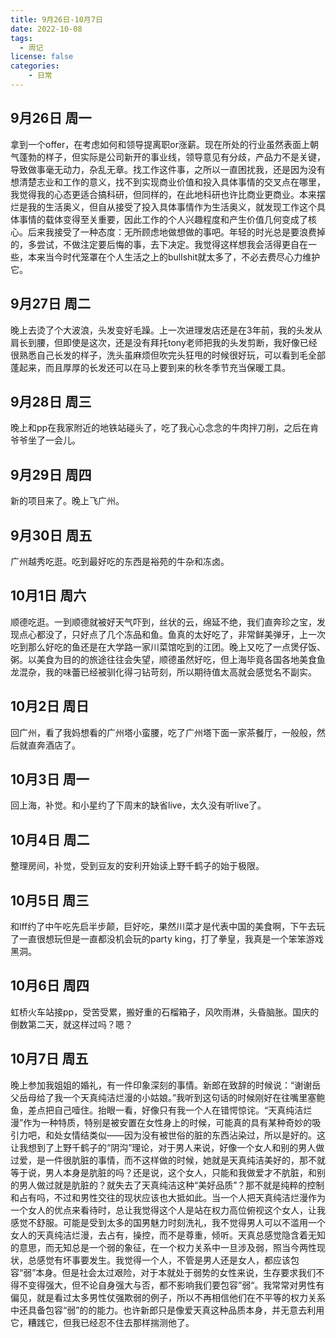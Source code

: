 ```yaml
---
title: 9月26日-10月7日
date: 2022-10-08
tags:
  - 周记
license: false
categories:
    - 日常
---
```


## 9月26日 周一
拿到一个offer，在考虑如何和领导提离职or涨薪。现在所处的行业虽然表面上朝气蓬勃的样子，但实际是公司新开的事业线，领导意见有分歧，产品力不是关键，导致做事毫无动力，杂乱无章。找工作这件事，之所以一直困扰我，还是因为没有想清楚志业和工作的意义，找不到实现商业价值和投入具体事情的交叉点在哪里，我觉得我的心态更适合搞科研，但同样的，在此地科研也许比商业更商业。本来摆烂是我的生活奥义，但自从接受了投入具体事情作为生活奥义，就发现工作这个具体事情的载体变得至关重要，因此工作的个人兴趣程度和产生价值几何变成了核心。后来我接受了一种态度：无所顾虑地做想做的事吧。年轻的时光总是要浪费掉的，多尝试，不做注定要后悔的事，去下决定。我觉得这样想我会活得更自在一些，本来当今时代笼罩在个人生活之上的bullshit就太多了，不必去费尽心力维护它。
## 9月27日 周二
晚上去烫了个大波浪，头发变好毛躁。上一次进理发店还是在3年前，我的头发从肩长到腰，但即使是这次，还是没有拜托tony老师把我的头发剪断，我好像已经很熟悉自己长发的样子，洗头虽麻烦但吹完头狂甩的时候很好玩，可以看到毛全部蓬起来，而且厚厚的长发还可以在马上要到来的秋冬季节充当保暖工具。
## 9月28日 周三
晚上和pp在我家附近的地铁站碰头了，吃了我心心念念的牛肉拌刀削，之后在肯爷爷坐了一会儿。
## 9月29日 周四
新的项目来了。晚上飞广州。
## 9月30日 周五
广州越秀吃逛。吃到最好吃的东西是裕苑的牛杂和冻卤。
## 10月1日 周六
顺德吃逛。一到顺德就被好天气吓到，丝状的云，绵延不绝，我们直奔珍之宝，发现点心都没了，只好点了几个冻品和鱼。鱼真的太好吃了，非常鲜美弹牙，上一次吃到那么好吃的鱼还是在大学路一家川菜馆吃到的江团。晚上又吃了一点煲仔饭、粥。以美食为目的的旅途往往会失望，顺德虽然好吃，但上海毕竟各国各地美食鱼龙混杂，我的味蕾已经被驯化得刁钻苛刻，所以期待值太高就会感觉名不副实。
## 10月2日 周日
回广州，看了我妈想看的广州塔小蛮腰，吃了广州塔下面一家茶餐厅，一般般，然后就直奔酒店了。
## 10月3日 周一
回上海，补觉。和小星约了下周末的缺省live，太久没有听live了。
## 10月4日 周二
整理房间，补觉，受到豆友的安利开始读上野千鹤子的始于极限。
## 10月5日 周三
和lff约了中午吃先启半步颠，巨好吃，果然川菜才是代表中国的美食啊，下午去玩了一直很想玩但是一直都没机会玩的party king，打了拳皇，我真是一个笨笨游戏黑洞。
## 10月6日 周四
虹桥火车站接pp，受苦受累，搬好重的石榴箱子，风吹雨淋，头昏脑胀。国庆的倒数第二天，就这样过吗？嗯？
## 10月7日 周五
晚上参加我姐姐的婚礼，有一件印象深刻的事情。新郎在致辞的时候说：“谢谢岳父岳母给了我一个天真纯洁烂漫的小姑娘。”我听到这句话的时候刚好在往嘴里塞鲍鱼，差点把自己噎住。抬眼一看，好像只有我一个人在错愕惊诧。“天真纯洁烂漫”作为一种特质，特别是被安置在女性身上的时候，可能真的具有某种奇妙的吸引力吧，和处女情结类似——因为没有被世俗的脏的东西沾染过，所以是好的。这让我想到了上野千鹤子的“阴沟”理论，对于男人来说，好像一个女人和别的男人做过爱，是一件很肮脏的事情，而不这样做的时候，她就是天真纯洁美好的，那不就等于说，男人本身是肮脏的吗？还是说，这个女人，只能和我做爱才不肮脏，和别的男人做过就是肮脏的？就失去了天真纯洁这种“美好品质”？那不就是纯粹的控制和占有吗，不过和男性交往的现状应该也大抵如此。当一个人把天真纯洁烂漫作为一个女人的优点来看待时，总让我觉得这个人是站在权力高位俯视这个女人，让我感觉不舒服。可能是受到太多的国男魅力时刻洗礼，我不觉得男人可以不滥用一个女人的天真纯洁烂漫，去占有，操控，而不是尊重，倾听。天真总感觉隐含着无知的意思，而无知总是一个弱的象征，在一个权力关系中一旦涉及弱，照当今两性现状，总感觉有坏事要发生。我觉得一个人，不管是男人还是女人，都应该包容“弱”本身。但是社会太过艰险，对于本就处于弱势的女性来说，生存要求我们不得不变得强大，但不论自身强大与否，都不影响我们要包容”弱“。我常常对男性有偏见，就是看过太多男性仗强欺弱的例子，所以不再相信他们在不平等的权力关系中还具备包容“弱”的的能力。也许新郎只是像爱天真这种品质本身，并无意去利用它，糟践它，但我已经忍不住去那样揣测他了。